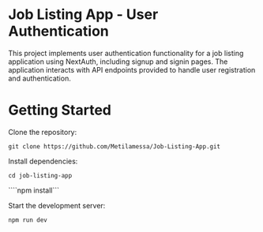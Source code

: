 
# Job Listing App - User Authentication

This project implements user authentication functionality for a job listing application using NextAuth, including signup and signin pages. The application interacts with API endpoints provided to handle user registration and authentication.

# Getting Started

Clone the repository:


```git clone https://github.com/Metilamessa/Job-Listing-App.git```

Install dependencies:


```cd job-listing-app```

````npm install```

Start the development server:

```npm run dev```




